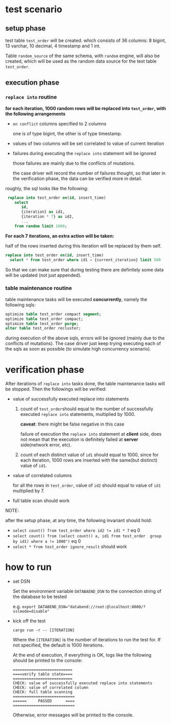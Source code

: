 # test scenario 


## setup phase

  test table `test_order` will be created. which consists of 36 columns: 
  8 bigint, 13 varchar, 10 decimal, 4 timestamp and 1 int. 
 
  Table `random_source` of the same schema, with `random` engine, will also be created, which will
  be used as the random data source for the test table `test_order`.
  
  
## execution phase

### **`replace into`** routine
    
  **for each iteration, 1000 random rows will be replaced into `test_order`, with the following arrangements**

  - `on conflict` columns specified to 2 columns
   
    one is of type bigint, the other is of type timestamp.
   
  - values of two columns will be set correlated to value of current iteration

  - failures during executing the `replace into` statement will be ignored 
   
    those failures are mainly due to the conflicts of mutations. 
   
    the case driver will record the number of failures thought, so that later in the verification phase, 
    the data can be verified more in detail.


   roughly, the sql looks like the following:
   ~~~.sql
    replace into test_order on(id, insert_time)
       select 
          id,
          {iteration} as id1,
          {iteration * 7} as id2,
          ...
       from random limit 1000; 
   ~~~

 **For each 7 iterations, an extra action will be taken:**

 half of the rows inserted during this iteration will be replaced by them self.

 ~~~.sql
 replace into test_order on(id, insert_time)
   select * from test_order where id1 = {current_iteration} limit 500
 ~~~

 So that we can make sure that during testing there are definitely some data will be updated (not just appended).
 
   
    
   
### table maintenance routine

  table maintenance tasks will be executed **concurrently**, namely the following sqls:

  ~~~.sql
  optimize table test_order compact segment;
  optimize table test_order compact;
  optimize table test_order purge;
  alter table test_order recluster;
  ~~~
  during execution of the above sqls, errors will be ignored (mainly due to the conflicts of mutations). The case driver
  just keep trying executing each of the sqls as soon as possible (to simulate high concurrency scenario).
 
# verification phase

After iterations of `replace into` tasks done, the table maintenance tasks will be stopped.
Then the followings will be verified:

- value of successfully executed replace into statements
 
   1. count of `test_order`should equal to the number of successfully executed `replace into` statements, multiplied by 1000.
  
      **caveat**: there might be false negative in this case
   
      failure of execution the `replace into` statement at **client** side, does not mean that the execution is definitely failed at **server** side(network error, etc).
      
      

   2. count of each distinct value of `id1` should equal to 1000, since for each iteration, 1000 rows are inserted with the same(but distinct) value of `id1`. 


- value of correlated columns 

   for all the rows in `test_order`, value of `id2` should equal to value of `id1` multiplied by 7.
 
- full table scan should work

NOTE:

after the setup phase, at any time, the following invariant should hold:

- `select count() from test_order where id2 != id1 * 7` eq 0
- `select count() from (select count() a, id1 from test_order  group by id1) where a != 1000")` eq 0
- `select * from test_order ignore_result` should work

# how to run

- set DSN 

  Set the environment variable `DATABAEND_DSN` to the connection string of the database to be tested

  e.g. `export DATABEND_DSN="databend://root:@localhost:8000/?sslmode=disable"`

- kick off the test

  `cargo run -r -- [ITERATION]`

   Where the `[ITERATION]` is the number of iterations to run the test for. 
   If not specified, the default is 1000 iterations.

   At the end of execution, if everything is OK, logs like the following should be printed to the console:

    ```
    ==========================
    ====verify table state====
    ==========================
    CHECK: value of successfully executed replace into statements
    CHECK: value of correlated column
    CHECK: full table scanning
    ===========================
    ======     PASSED      ====
    ===========================
    ```

   Otherwise, error messages will be printed to the console.
